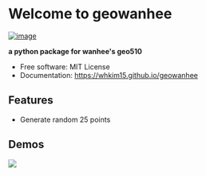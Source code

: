 # Welcome to geowanhee


[![image](https://img.shields.io/pypi/v/geowanhee.svg)](https://pypi.python.org/pypi/geowanhee)


**a python package for wanhee's geo510**


-   Free software: MIT License
-   Documentation: <https://whkim15.github.io/geowanhee>
    

## Features

-   Generate random 25 points


## Demos
![](https://i.stack.imgur.com/gLa0e.png)
